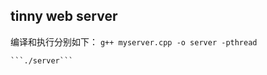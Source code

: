## tinny web server
编译和执行分别如下：
    ``` g++ myserver.cpp -o server -pthread ``` 

    ```./server```

